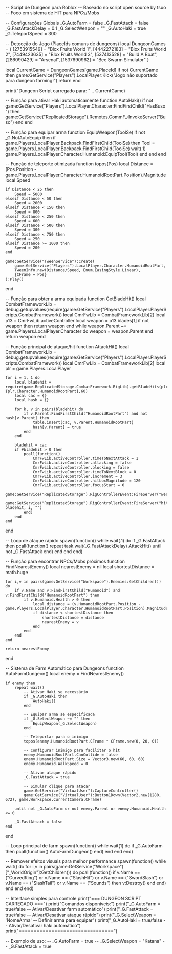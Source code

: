 -- Script de Dungeon para Roblox
-- Baseado no script open source by tsuo
-- Foco em sistema de HIT para NPCs/Mobs

-- Configurações Globais
_G.AutoFarm = false
_G.FastAttack = false
_G.FastAttackDelay = 0.1
_G.SelectWeapon = ""
_G.AutoHaki = true
_G.TeleportSpeed = 300

-- Detecção do Jogo (PlaceIds comuns de dungeons)
local DungeonGames = {
    [2753915549] = "Blox Fruits World 1",
    [4442272183] = "Blox Fruits World 2", 
    [7449423635] = "Blox Fruits World 3",
    [537413528] = "Build A Boat",
    [286090429] = "Arsenal",
    [1537690962] = "Bee Swarm Simulator"
}

local CurrentGame = DungeonGames[game.PlaceId]
if not CurrentGame then
    game:GetService("Players").LocalPlayer:Kick("Jogo não suportado para dungeon farming!")
    return
end

print("Dungeon Script carregado para: " .. CurrentGame)

-- Função para ativar Haki automaticamente
function AutoHaki()
    if not game:GetService("Players").LocalPlayer.Character:FindFirstChild("HasBuso") then
        game:GetService("ReplicatedStorage").Remotes.CommF_:InvokeServer("Buso")
    end
end

-- Função para equipar arma
function EquipWeapon(ToolSe)
    if not _G.NotAutoEquip then
        if game.Players.LocalPlayer.Backpack:FindFirstChild(ToolSe) then
            Tool = game.Players.LocalPlayer.Backpack:FindFirstChild(ToolSe)
            wait(.1)
            game.Players.LocalPlayer.Character.Humanoid:EquipTool(Tool)
        end
    end
end

-- Função de teleporte otimizada
function topos(Pos)
    local Distance = (Pos.Position - game.Players.LocalPlayer.Character.HumanoidRootPart.Position).Magnitude
    local Speed
    
    if Distance < 25 then
        Speed = 5000
    elseif Distance < 50 then
        Speed = 2000
    elseif Distance < 150 then
        Speed = 800
    elseif Distance < 250 then
        Speed = 600
    elseif Distance < 500 then
        Speed = 300
    elseif Distance < 750 then
        Speed = 250
    elseif Distance >= 1000 then
        Speed = 200
    end
    
    game:GetService("TweenService"):Create(
        game:GetService("Players").LocalPlayer.Character.HumanoidRootPart,
        TweenInfo.new(Distance/Speed, Enum.EasingStyle.Linear),
        {CFrame = Pos}
    ):Play()
end

-- Função para obter a arma equipada
function GetBladeHit()
    local CombatFrameworkLib = debug.getupvalues(require(game:GetService("Players").LocalPlayer.PlayerScripts.CombatFramework))
    local CmrFwLib = CombatFrameworkLib[2]
    local p13 = CmrFwLib.activeController
    local weapon = p13.blades[1]
    if not weapon then 
        return weapon
    end
    while weapon.Parent ~= game.Players.LocalPlayer.Character do
        weapon = weapon.Parent 
    end
    return weapon
end

-- Função principal de ataque/hit
function AttackHit()
    local CombatFrameworkLib = debug.getupvalues(require(game:GetService("Players").LocalPlayer.PlayerScripts.CombatFramework))
    local CmrFwLib = CombatFrameworkLib[2]
    local plr = game.Players.LocalPlayer
    
    for i = 1, 1 do
        local bladehit = require(game.ReplicatedStorage.CombatFramework.RigLib).getBladeHits(plr.Character,{plr.Character.HumanoidRootPart},60)
        local cac = {}
        local hash = {}
        
        for k, v in pairs(bladehit) do
            if v.Parent:FindFirstChild("HumanoidRootPart") and not hash[v.Parent] then
                table.insert(cac, v.Parent.HumanoidRootPart)
                hash[v.Parent] = true
            end
        end
        
        bladehit = cac
        if #bladehit > 0 then
            pcall(function()
                CmrFwLib.activeController.timeToNextAttack = 1
                CmrFwLib.activeController.attacking = false
                CmrFwLib.activeController.blocking = false
                CmrFwLib.activeController.timeToNextBlock = 0
                CmrFwLib.activeController.increment = 3
                CmrFwLib.activeController.hitboxMagnitude = 120
                CmrFwLib.activeController.focusStart = 0
                game:GetService("ReplicatedStorage").RigControllerEvent:FireServer("weaponChange",tostring(GetBladeHit()))
                game:GetService("ReplicatedStorage").RigControllerEvent:FireServer("hit", bladehit, i, "")
            end)
        end
    end
end

-- Loop de ataque rápido
spawn(function()
    while wait(.1) do
        if _G.FastAttack then
            pcall(function()
                repeat task.wait(_G.FastAttackDelay)
                    AttackHit()
                until not _G.FastAttack
            end)
        end
    end
end)

-- Função para encontrar NPCs/Mobs próximos
function FindNearestEnemy()
    local nearestEnemy = nil
    local shortestDistance = math.huge
    
    for i,v in pairs(game:GetService("Workspace").Enemies:GetChildren()) do
        if v.Name and v:FindFirstChild("Humanoid") and v:FindFirstChild("HumanoidRootPart") then
            if v.Humanoid.Health > 0 then
                local distance = (v.HumanoidRootPart.Position - game.Players.LocalPlayer.Character.HumanoidRootPart.Position).Magnitude
                if distance < shortestDistance then
                    shortestDistance = distance
                    nearestEnemy = v
                end
            end
        end
    end
    
    return nearestEnemy
end

-- Sistema de Farm Automático para Dungeons
function AutoFarmDungeon()
    local enemy = FindNearestEnemy()
    
    if enemy then
        repeat wait()
            -- Ativar Haki se necessário
            if _G.AutoHaki then
                AutoHaki()
            end
            
            -- Equipar arma se especificada
            if _G.SelectWeapon ~= "" then
                EquipWeapon(_G.SelectWeapon)
            end
            
            -- Teleportar para o inimigo
            topos(enemy.HumanoidRootPart.CFrame * CFrame.new(0, 20, 0))
            
            -- Configurar inimigo para facilitar o hit
            enemy.HumanoidRootPart.CanCollide = false
            enemy.HumanoidRootPart.Size = Vector3.new(60, 60, 60)
            enemy.Humanoid.WalkSpeed = 0
            
            -- Ativar ataque rápido
            _G.FastAttack = true
            
            -- Simular clique para atacar
            game:GetService("VirtualUser"):CaptureController()
            game:GetService("VirtualUser"):Button1Down(Vector2.new(1280, 672), game.Workspace.CurrentCamera.CFrame)
            
        until not _G.AutoFarm or not enemy.Parent or enemy.Humanoid.Health <= 0
        
        _G.FastAttack = false
    end
end

-- Loop principal de farm
spawn(function()
    while wait(1) do
        if _G.AutoFarm then
            pcall(function()
                AutoFarmDungeon()
            end)
        end
    end
end)

-- Remover efeitos visuais para melhor performance
spawn(function()
    while wait() do
        for i,v in pairs(game:GetService("Workspace")["_WorldOrigin"]:GetChildren()) do
            pcall(function()
                if v.Name == ("CurvedRing") or v.Name == ("SlashHit") or v.Name == ("SwordSlash") or v.Name == ("SlashTail") or v.Name == ("Sounds") then
                    v:Destroy()
                end
            end)
        end
    end
end)

-- Interface simples para controle
print("=== DUNGEON SCRIPT CARREGADO ===")
print("Comandos disponíveis:")
print("_G.AutoFarm = true/false -- Ativar/Desativar farm automático")
print("_G.FastAttack = true/false -- Ativar/Desativar ataque rápido")
print("_G.SelectWeapon = 'NomeArma' -- Definir arma para equipar")
print("_G.AutoHaki = true/false -- Ativar/Desativar haki automático")
print("================================")

-- Exemplo de uso:
-- _G.AutoFarm = true
-- _G.SelectWeapon = "Katana"
-- _G.FastAttack = true
